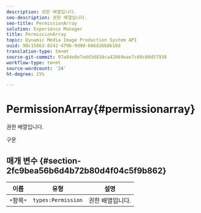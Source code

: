 ```yaml
---
description: 권한 배열입니다.
seo-description: 권한 배열입니다.
seo-title: PermissionArray
solution: Experience Manager
title: PermissionArray
topic: Dynamic Media Image Production System API
uuid: 90c15863-8242-479b-9d90-666d26b8b10d
translation-type: tm+mt
source-git-commit: 97a84e8e7edd3d834ca42069eae7c09c00d57938
workflow-type: tm+mt
source-wordcount: '24'
ht-degree: 25%

---
```



# PermissionArray{#permissionarray}

권한 배열입니다.

구문

## 매개 변수 {#section-2fc9bea56b6d4b72b80d4f04c5f9b862}

| 이름 | 유형 | 설명 |
|---|---|---|
| `*`항목`*` | `types:Permission` | 권한 배열입니다. |

